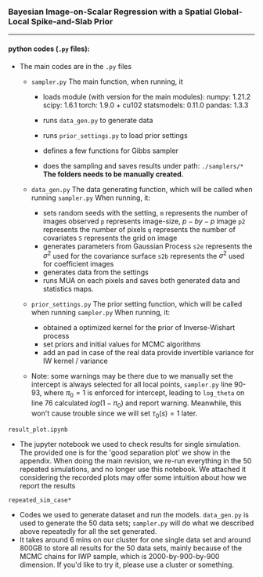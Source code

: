 ### Bayesian Image-on-Scalar Regression with a Spatial Global-Local Spike-and-Slab Prior

___

#### python codes (`.py` files):

- The main codes are in the `.py` files

  - `sampler.py`
    The main function, when running, it 
    - loads module (with version for the main modules):
      numpy: 1.21.2
      scipy: 1.6.1
      torch: 1.9.0 + cu102
      statsmodels: 0.11.0
      pandas: 1.3.3

    - runs `data_gen.py` to generate data 
    - runs `prior_settings.py` to load prior settings
    - defines a few functions for Gibbs sampler
    - does the sampling and saves results under path: `./samplers/*`
      **The folders needs to be manually created.**
  - `data_gen.py`
    The data generating function, which will be called when running `sampler.py`
    When running, it:
    - sets random seeds with the setting,
      `m` represents the number of images observed
      `p` represents image-size, $p-by-p$ image
      `p2` represents the number of pixels
      `q` represents the number of covariates
      `S` represents the grid on image
    - generates parameters from Gaussian Process
      `s2e` represents the $\sigma^2$ used for the covariance surface
      `s2b` represents the $\sigma^2$ used for coefficient images
    - generates data from the settings
    - runs MUA on each pixels and saves both generated data and statistics maps.
  - `prior_settings.py`
    The prior setting function, which will be called when running `sampler.py`
    When running, it:
    - obtained a optimized kernel for the prior of Inverse-Wishart process
    - set priors and initial values for MCMC algorithms
    - add an pad in case of the real data provide invertible variance for IW kernel / variance


  - Note: some warnings may be there due to we manually set the intercept is always selected for all local points, `sampler.py` line 90-93, where $\pi_0 = 1$ is enforced for intercept, leading to `log_theta` on line 76 calculated $log(1-\pi_0)$ and report warning. Meanwhile, this won't cause trouble since we will set $\tau_0(s) = 1$ later. 

`result_plot.ipynb`

- The jupyter notebook we used to check results for single simulation. The provided one is for the 'good separation plot' we show in the appendix. When doing the main revision, we re-run everything in the 50 repeated simulations, and no longer use this notebook.
  We attached it considering the recorded plots may offer some intuition about how we report the results

`repeated_sim_case*`

- Codes we used to generate dataset and run the models. `data_gen.py` is used to generate the 50 data sets;
  `sampler.py` will do what we described above repeatedly for all the set generated.
- It takes around 6 mins on our cluster for one single data set and around 800GB to store all results for the 50 data sets, mainly because of the MCMC chains for IWP sample, which is 2000-by-900-by-900 dimension. If you'd like to try it, please use a cluster or something.

